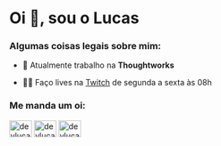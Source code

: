 <h1>Oi 👋, sou o Lucas</h1>
<h3>Algumas coisas legais sobre mim:</h3>

- 🔭 Atualmente trabalho na **Thoughtworks**

- 👨‍💻 Faço lives na [Twitch](https://twitch.tv/devlucaslopes) de segunda a sexta às 08h

<h3 align="left">Me manda um oi:</h3>
<p align="left">
<a href="https://linkedin.com/in/devlucaslopes" target="blank"><img align="center" src="https://raw.githubusercontent.com/rahuldkjain/github-profile-readme-generator/master/src/images/icons/Social/linked-in-alt.svg" alt="devlucaslopes" height="30" width="40" /></a>
<a href="https://instagram.com/devlucaslopes" target="blank"><img align="center" src="https://raw.githubusercontent.com/rahuldkjain/github-profile-readme-generator/master/src/images/icons/Social/instagram.svg" alt="devlucaslopes" height="30" width="40" /></a>
<a href="https://www.youtube.com/c/devlucaslopes" target="blank"><img align="center" src="https://raw.githubusercontent.com/rahuldkjain/github-profile-readme-generator/master/src/images/icons/Social/youtube.svg" alt="devlucaslopes" height="30" width="40" /></a>
